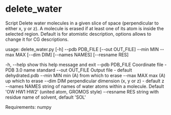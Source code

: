 # delete_water

Script
Delete water molecules in a given slice of space (perpendicular to either x, y or z). A molecule is erased if at least one of its atom is inside the selected region. Default is for atomistic description, options allows to change it for CG descriptions. 

usage: delete_water.py [-h] --pdb PDB_FILE [--out OUT_FILE] --min MIN --max MAX [--dim DIM] [--names NAMES] [--resname RES]

  -h, --help      show this help message and exit
  --pdb  PDB_FILE 	Coordinate file - PDB 3.0 name standard
  --out   OUT_FILE 	Output file - default dehydrated.pdb
  --min  MIN            	min (A) from which to erase
  --max MAX          	max (A) up which to erase
  --dim  DIM        	perpendicular dimension (x, y or z) - default z
  --names NAMES     string of names of water atoms within a molecule. Default 'OW HW1 HW2' (united atom, GROMOS style)
  --resname RES       string with residue name of solvent, default 'SOL'
  
Requirements: numpy
